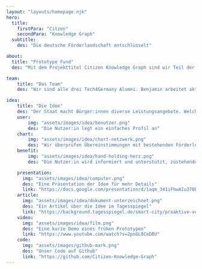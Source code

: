 ```yaml
---
layout: "layouts/homepage.njk"
hero:
  title:
    firstPara: "Citzen"
    secondPara: "Knowledge Graph"
  subtitle:
    des: "Die deutsche Förderlandschaft entschlüsselt"

about:
  title: "Prototype Fund"
  des: "Mit dem Projekttitel Citizen Knowledge Graph sind wir Teil der 15. Förderrunde des Prototype Funds. Die Förderphase beginnt im März 2024 and dauert 6 Monate."

team:
    title: "Das Team"
    des: "Wir sind alle drei Tech4Germany Alumni. Benjamin arbeitet aktuell als Softwareentwickler im Projekt 'Neues Rechtsinformationssystem' beim DigitalService. Vanessa verbessert bei ifok digitale Dienstleistungen der Verwaltung. Ben arbeitet als Data Engineer bei SoundCloud."

idea:
    title: "Die Idee"
    des: "Der Staat macht Bürger:innen diverse Leistungsangebote. Welche Ansprüche bestehen, ist vielen Menschen nicht bewusst. Anträge werden oft gar nicht oder falsch gestellt. Leistungen gehen verloren. Revelate informiert Bürger:innen über ihre Rechte und Ansprüche und unterstützt sie dabei, Anträge ordnungsgemäß einzureichen."
    user:
        img: "assets/images/idea/benutzer.png"
        des: "Die Nutzer:in legt ein einfaches Profil an"
    chart:
        img: "assets/images/idea/chart-netzwerk.png"
        des: "Wir überprüfen Übereinstimmungen mit bestehenden Förderleistungen"
    benefit:
        img: "assets/images/idea/hand-holding-herz.png"
        des: "Die Nutzer:in wird informiert und unterstützt, zustehende Förderungen zu beantragen"

    presentation:
      img: "assets/images/idea/computer.png"
      des: "Eine Präsentation der Idee für mehr Details"
      link: "https://docs.google.com/presentation/d/1aqm_341iFhwAIu370b-LYOerN3eHKuOsyEtEuDHGWAU/edit#slide=id.p"
    article:
      img: "assets/images/idea/dokument-unterzeichnet.png"
      des: "Ein Artikel über die Idee im Tagesspiegel"  
      link: "https://background.tagesspiegel.de/smart-city/proaktive-verwaltung-als-selfmade-loesung"
    video:
      img: "assets/images/idea/film.png"
      des: "Eine kurze Demo eines frühen Prototypen"
      link: "https://www.youtube.com/watch?v=2poGL8CeD8U"
    code:
      img: "assets/images/github-mark.png"
      des: "Unser Code auf Github"
      link: "https://github.com/Citizen-Knowledge-Graph"
---
```

